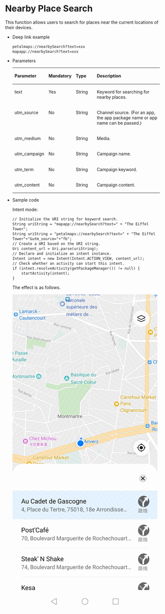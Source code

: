 # Nearby Place Search<a name="EN-US_TOPIC_0000001099003582"></a>

This function allows users to search for places near the current locations of their devices.

-   Deep link example

    ```
    petalmaps://nearbySearch?text=xxx
    mapapp://nearbySearch?text=xxx
    ```


-   Parameters

    <a name="table1090724503720"></a>
    <table><thead align="left"><tr id="row1490734519378"><th class="cellrowborder" valign="top" width="20%" id="mcps1.1.5.1.1"><p id="p2090744523719"><a name="p2090744523719"></a><a name="p2090744523719"></a>Parameter</p>
    </th>
    <th class="cellrowborder" valign="top" width="15%" id="mcps1.1.5.1.2"><p id="p15907144593713"><a name="p15907144593713"></a><a name="p15907144593713"></a>Mandatory</p>
    </th>
    <th class="cellrowborder" valign="top" width="15%" id="mcps1.1.5.1.3"><p id="p18907164553714"><a name="p18907164553714"></a><a name="p18907164553714"></a>Type</p>
    </th>
    <th class="cellrowborder" valign="top" width="50%" id="mcps1.1.5.1.4"><p id="p14907114553715"><a name="p14907114553715"></a><a name="p14907114553715"></a>Description</p>
    </th>
    </tr>
    </thead>
    <tbody><tr id="row139081145183718"><td class="cellrowborder" valign="top" width="20%" headers="mcps1.1.5.1.1 "><p id="p125mcpsimp"><a name="p125mcpsimp"></a><a name="p125mcpsimp"></a>text</p>
    </td>
    <td class="cellrowborder" valign="top" width="15%" headers="mcps1.1.5.1.2 "><p id="p1134241864114"><a name="p1134241864114"></a><a name="p1134241864114"></a>Yes</p>
    </td>
    <td class="cellrowborder" valign="top" width="15%" headers="mcps1.1.5.1.3 "><p id="p127mcpsimp"><a name="p127mcpsimp"></a><a name="p127mcpsimp"></a>String</p>
    </td>
    <td class="cellrowborder" valign="top" width="50%" headers="mcps1.1.5.1.4 "><p id="p856614018498"><a name="p856614018498"></a><a name="p856614018498"></a>Keyword for searching for nearby places.</p>
    </td>
    </tr>
    <tr id="row5415142291711"><td class="cellrowborder" valign="top" width="20%" headers="mcps1.1.5.1.1 "><p id="p5416152215172"><a name="p5416152215172"></a><a name="p5416152215172"></a>utm_source</p>
    </td>
    <td class="cellrowborder" valign="top" width="15%" headers="mcps1.1.5.1.2 "><p id="p11416112217171"><a name="p11416112217171"></a><a name="p11416112217171"></a>No</p>
    </td>
    <td class="cellrowborder" valign="top" width="15%" headers="mcps1.1.5.1.3 "><p id="p174161322131710"><a name="p174161322131710"></a><a name="p174161322131710"></a>String</p>
    </td>
    <td class="cellrowborder" valign="top" width="50%" headers="mcps1.1.5.1.4 "><p id="p1884707181818"><a name="p1884707181818"></a><a name="p1884707181818"></a>Channel source. (For an app, the app package name or app name can be passed.)</p>
    </td>
    </tr>
    <tr id="row5795131912188"><td class="cellrowborder" valign="top" width="20%" headers="mcps1.1.5.1.1 "><p id="p1079613193187"><a name="p1079613193187"></a><a name="p1079613193187"></a>utm_medium</p>
    </td>
    <td class="cellrowborder" valign="top" width="15%" headers="mcps1.1.5.1.2 "><p id="p295410466206"><a name="p295410466206"></a><a name="p295410466206"></a>No</p>
    </td>
    <td class="cellrowborder" valign="top" width="15%" headers="mcps1.1.5.1.3 "><p id="p87968195185"><a name="p87968195185"></a><a name="p87968195185"></a>String</p>
    </td>
    <td class="cellrowborder" valign="top" width="50%" headers="mcps1.1.5.1.4 "><p id="p179641917180"><a name="p179641917180"></a><a name="p179641917180"></a>Media.</p>
    </td>
    </tr>
    <tr id="row1979016215180"><td class="cellrowborder" valign="top" width="20%" headers="mcps1.1.5.1.1 "><p id="p3790421101819"><a name="p3790421101819"></a><a name="p3790421101819"></a>utm_campaign</p>
    </td>
    <td class="cellrowborder" valign="top" width="15%" headers="mcps1.1.5.1.2 "><p id="p199621547172016"><a name="p199621547172016"></a><a name="p199621547172016"></a>No</p>
    </td>
    <td class="cellrowborder" valign="top" width="15%" headers="mcps1.1.5.1.3 "><p id="p12791021131813"><a name="p12791021131813"></a><a name="p12791021131813"></a>String</p>
    </td>
    <td class="cellrowborder" valign="top" width="50%" headers="mcps1.1.5.1.4 "><p id="p197917216189"><a name="p197917216189"></a><a name="p197917216189"></a>Campaign name.</p>
    </td>
    </tr>
    <tr id="row41431240185"><td class="cellrowborder" valign="top" width="20%" headers="mcps1.1.5.1.1 "><p id="p12143122415186"><a name="p12143122415186"></a><a name="p12143122415186"></a>utm_term</p>
    </td>
    <td class="cellrowborder" valign="top" width="15%" headers="mcps1.1.5.1.2 "><p id="p162581249122012"><a name="p162581249122012"></a><a name="p162581249122012"></a>No</p>
    </td>
    <td class="cellrowborder" valign="top" width="15%" headers="mcps1.1.5.1.3 "><p id="p171439243189"><a name="p171439243189"></a><a name="p171439243189"></a>String</p>
    </td>
    <td class="cellrowborder" valign="top" width="50%" headers="mcps1.1.5.1.4 "><p id="p214362491810"><a name="p214362491810"></a><a name="p214362491810"></a>Campaign keyword.</p>
    </td>
    </tr>
    <tr id="row18235203432013"><td class="cellrowborder" valign="top" width="20%" headers="mcps1.1.5.1.1 "><p id="p923533412020"><a name="p923533412020"></a><a name="p923533412020"></a>utm_content</p>
    </td>
    <td class="cellrowborder" valign="top" width="15%" headers="mcps1.1.5.1.2 "><p id="p20306050102018"><a name="p20306050102018"></a><a name="p20306050102018"></a>No</p>
    </td>
    <td class="cellrowborder" valign="top" width="15%" headers="mcps1.1.5.1.3 "><p id="p13235123419206"><a name="p13235123419206"></a><a name="p13235123419206"></a>String</p>
    </td>
    <td class="cellrowborder" valign="top" width="50%" headers="mcps1.1.5.1.4 "><p id="p16235143419201"><a name="p16235143419201"></a><a name="p16235143419201"></a>Campaign content.</p>
    </td>
    </tr>
    </tbody>
    </table>


-   Sample code

    Intent mode:

    ```
    // Initialize the URI string for keyword search.
    String uriString = "mapapp://nearbySearch?text=" + "The Eiffel Tower";
    String uriString = "petalmaps://nearbySearch?text=" + "The Eiffel Tower"+"&utm_source="+"fb";
    // Create a URI based on the URI string.
    Uri content_url = Uri.parse(uriString);
    // Declare and initialize an intent instance.
    Intent intent = new Intent(Intent.ACTION_VIEW, content_url);
    // Check whether an activity can start this intent.
    if (intent.resolveActivity(getPackageManager()) != null) {
    	startActivity(intent);
    }
    ```

    The effect is as follows.

    ![](figures/applink.jpg)


